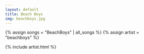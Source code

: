 ```yaml
---
layout: default
title: Beach Boys
img: beachboys.jpg
---
```

{% assign songs = "BeachBoys" | all_songs %}
{% assign artist = "beachboys" %}


{% include artist.html %}

